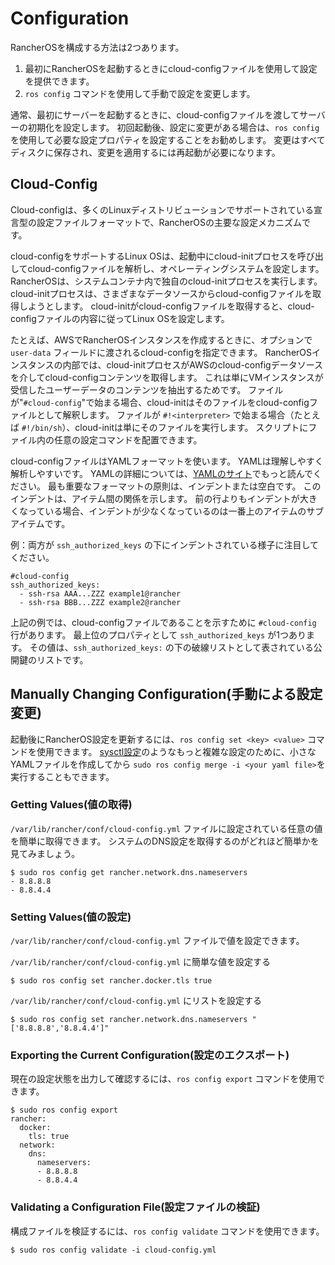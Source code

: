 # Configuration

RancherOSを構成する方法は2つあります。

1. 最初にRancherOSを起動するときにcloud-configファイルを使用して設定を提供できます。
1. `ros config` コマンドを使用して手動で設定を変更します。

通常、最初にサーバーを起動するときに、cloud-configファイルを渡してサーバーの初期化を設定します。
初回起動後、設定に変更がある場合は、`ros config` を使用して必要な設定プロパティを設定することをお勧めします。
変更はすべてディスクに保存され、変更を適用するには再起動が必要になります。

## Cloud-Config

Cloud-configは、多くのLinuxディストリビューションでサポートされている宣言型の設定ファイルフォーマットで、RancherOSの主要な設定メカニズムです。

cloud-configをサポートするLinux OSは、起動中にcloud-initプロセスを呼び出してcloud-configファイルを解析し、オペレーティングシステムを設定します。
RancherOSは、システムコンテナ内で独自のcloud-initプロセスを実行します。
cloud-initプロセスは、さまざまなデータソースからcloud-configファイルを取得しようとします。
cloud-initがcloud-configファイルを取得すると、cloud-configファイルの内容に従ってLinux OSを設定します。

たとえば、AWSでRancherOSインスタンスを作成するときに、オプションで `user-data` フィールドに渡されるcloud-configを指定できます。
RancherOSインスタンスの内部では、cloud-initプロセスがAWSのcloud-configデータソースを介してcloud-configコンテンツを取得します。
これは単にVMインスタンスが受信したユーザーデータのコンテンツを抽出するためです。 ファイルが"`#cloud-config`"で始まる場合、cloud-initはそのファイルをcloud-configファイルとして解釈します。
ファイルが `#!<interpreter>` で始まる場合（たとえば `#!/bin/sh`）、cloud-initは単にそのファイルを実行します。
スクリプトにファイル内の任意の設定コマンドを配置できます。

cloud-configファイルはYAMLフォーマットを使います。
YAMLは理解しやすく解析しやすいです。
YAMLの詳細については、[YAMLのサイト](https://yaml.org/start.html)でもっと読んでください。
最も重要なフォーマットの原則は、インデントまたは空白です。
このインデントは、アイテム間の関係を示します。
前の行よりもインデントが大きくなっている場合、インデントが少なくなっているのは一番上のアイテムのサブアイテムです。

例：両方が `ssh_authorized_keys` の下にインデントされている様子に注目してください。

```
#cloud-config
ssh_authorized_keys:
  - ssh-rsa AAA...ZZZ example1@rancher
  - ssh-rsa BBB...ZZZ example2@rancher
```

上記の例では、cloud-configファイルであることを示すために `#cloud-config` 行があります。
最上位のプロパティとして `ssh_authorized_keys` が1つあります。
その値は、`ssh_authorized_keys:` の下の破線リストとして表されている公開鍵のリストです。

## Manually Changing Configuration(手動による設定変更)

起動後にRancherOS設定を更新するには、`ros config set <key> <value>` コマンドを使用できます。
[sysctl設定](https://rancher.com/docs/os/v1.x/en/installation/configuration/sysctl/)のようなもっと複雑な設定のために、小さなYAMLファイルを作成してから `sudo ros config merge -i <your yaml file>`を実行することもできます。

### Getting Values(値の取得)

`/var/lib/rancher/conf/cloud-config.yml` ファイルに設定されている任意の値を簡単に取得できます。
システムのDNS設定を取得するのがどれほど簡単かを見てみましょう。

```
$ sudo ros config get rancher.network.dns.nameservers
- 8.8.8.8
- 8.8.4.4
```

### Setting Values(値の設定)

`/var/lib/rancher/conf/cloud-config.yml` ファイルで値を設定できます。

`/var/lib/rancher/conf/cloud-config.yml` に簡単な値を設定する

```
$ sudo ros config set rancher.docker.tls true
```

`/var/lib/rancher/conf/cloud-config.yml` にリストを設定する

```
$ sudo ros config set rancher.network.dns.nameservers "['8.8.8.8','8.8.4.4']"
```

### Exporting the Current Configuration(設定のエクスポート)

現在の設定状態を出力して確認するには、`ros config export` コマンドを使用できます。

```
$ sudo ros config export
rancher:
  docker:
    tls: true
  network:
    dns:
      nameservers:
      - 8.8.8.8
      - 8.8.4.4
```

### Validating a Configuration File(設定ファイルの検証)

構成ファイルを検証するには、`ros config validate` コマンドを使用できます。

```
$ sudo ros config validate -i cloud-config.yml
```


